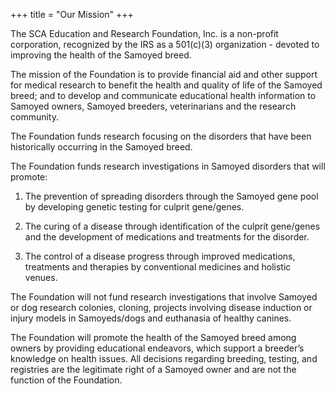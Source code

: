 +++
title = "Our Mission"
+++

The SCA Education and Research Foundation, Inc. is a non-profit corporation, recognized by the IRS as a 501(&#99;)(3) organization - devoted to improving the  health of the Samoyed breed.

The mission of the Foundation is to provide financial aid and other support for medical research to benefit the health and quality of life of the Samoyed breed; and to develop and communicate educational health information to Samoyed owners, Samoyed breeders, veterinarians and the research community.

The Foundation funds research focusing on the disorders that have been historically occurring in the Samoyed breed.

The Foundation funds research investigations in Samoyed disorders that will promote:

1. The prevention of spreading disorders through the Samoyed gene pool by developing genetic testing for culprit gene/genes.

2. The curing of a disease through identification of the culprit gene/genes and the development of medications and treatments for the disorder.

3. The control of a disease progress through improved medications, treatments and therapies by conventional medicines and holistic venues.

The Foundation will not fund research investigations that involve Samoyed or dog research colonies, cloning, projects involving disease induction or injury models in Samoyeds/dogs and euthanasia of healthy canines.

The Foundation will promote the health of the Samoyed breed among owners by providing educational endeavors, which support a breeder’s knowledge on health issues.
All decisions regarding breeding, testing, and registries are the legitimate right of a Samoyed owner and are not the function of the Foundation.
